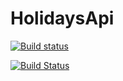 HolidaysApi
===========
[![Build status](https://ci.appveyor.com/api/projects/status/ykoj058ddh4ts52t?svg=true)](https://ci.appveyor.com/project/BjrnEinarBjarnes/holidaysapi)

[![Build Status](https://travis-ci.org/bjartwolf/HolidaysApi.svg?branch=Freya)](https://travis-ci.org/bjartwolf/HolidaysApi)
